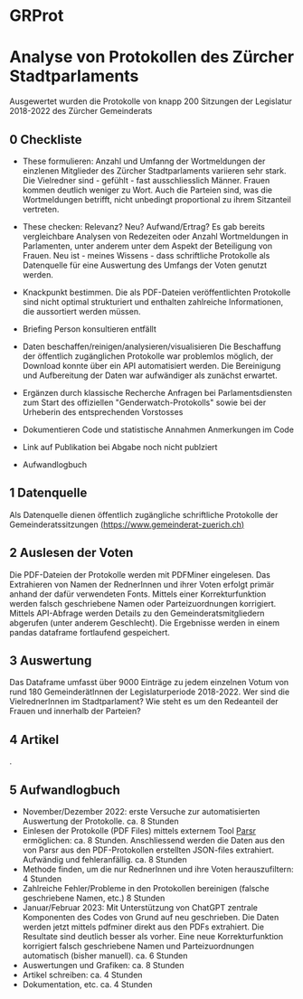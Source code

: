 # GRProt
# Analyse von Protokollen des Zürcher Stadtparlaments

Ausgewertet wurden die Protokolle von knapp 200 Sitzungen der Legislatur 2018-2022 des Zürcher Gemeinderats 

## 0 Checkliste

 - These formulieren:
 Anzahl und Umfanng der Wortmeldungen der einzlenen Mitglieder des Zürcher Stadtparlaments variieren sehr stark. Die Vielredner sind - gefühlt - fast ausschliesslich Männer. Frauen kommen deutlich weniger zu Wort. Auch die Parteien sind, was die Wortmeldungen betrifft, nicht unbedingt proportional zu ihrem Sitzanteil vertreten.
 
 - These checken: Relevanz? Neu? Aufwand/Ertrag?
 Es gab bereits vergleichbare Analysen von Redezeiten oder Anzahl Wortmeldungen in Parlamenten, unter anderem unter dem Aspekt der Beteiligung von Frauen. Neu ist - meines Wissens - dass schriftliche Protokolle als Datenquelle für eine Auswertung des Umfangs der Voten genutzt werden. 
 
 - Knackpunkt bestimmen.
 Die als PDF-Dateien veröffentlichten Protokolle sind nicht optimal strukturiert und enthalten zahlreiche Informationen, die aussortiert werden müssen. 
 
 - Briefing Person konsultieren
 entfällt
 
 - Daten beschaffen/reinigen/analysieren/visualisieren
 Die Beschaffung der öffentlich zugänglichen Protokolle war problemlos möglich, der Download konnte über ein API automatisiert werden. 
 Die Bereinigung und Aufbereitung der Daten war aufwändiger als zunächst erwartet.
 
 - Ergänzen durch klassische Recherche
Anfragen bei Parlamentsdiensten zum Start des offiziellen "Genderwatch-Protokolls" sowie bei der Urheberin des entsprechenden Vorstosses

 - Dokumentieren Code und statistische Annahmen
 Anmerkungen im Code
 
 - Link auf Publikation
bei Abgabe noch nicht publziert 

 - Aufwandlogbuch
 

## 1 Datenquelle

Als Datenquelle dienen öffentlich zugängliche schriftliche Protokolle der Gemeinderatssitzungen [(https://www.gemeinderat-zuerich.ch)](%28https://www.gemeinderat-zuerich.ch%29)

## 2 Auslesen der Voten

Die PDF-Dateien der Protokolle werden mit PDFMiner eingelesen. Das Extrahieren von Namen der RednerInnen und ihrer Voten erfolgt primär anhand der dafür verwendeten Fonts.
Mittels einer Korrekturfunktion werden falsch geschriebene Namen oder Parteizuordnungen korrigiert. Mittels API-Abfrage werden Details zu den Gemeinderatsmitgliedern abgerufen (unter anderem Geschlecht). 
Die Ergebnisse werden in einem pandas dataframe fortlaufend gespeichert. 

## 3 Auswertung

Das Dataframe umfasst über 9000 Einträge zu jedem einzelnen Votum von rund 180 GemeinderätInnen der Legislaturperiode 2018-2022. 
Wer sind die VielrednerInnen im Stadtparlament? Wie steht es um den Redeanteil der Frauen und innerhalb der Parteien?

## 4 Artikel

.

## 5 Aufwandlogbuch
 - November/Dezember 2022: erste Versuche zur automatisierten Auswertung der Protokolle. ca. 8 Stunden
 - Einlesen der Protokolle (PDF Files) mittels externem Tool [Parsr](https://github.com/axa-group/Parsr) ermöglichen: ca. 8 Stunden. Anschliessend werden die Daten aus den von Parsr aus den PDF-Protokollen erstellten JSON-files extrahiert. Aufwändig und fehleranfällig. ca. 8 Stunden
 - Methode finden, um die nur RednerInnen und ihre Voten herauszufiltern: 4 Stunden
 - Zahlreiche Fehler/Probleme in den Protokollen bereinigen (falsche geschriebene Namen, etc.) 8 Stunden
 - Januar/Februar 2023: Mit Unterstützung von ChatGPT zentrale Komponenten des Codes von Grund auf neu geschrieben. Die Daten werden jetzt mittels pdfminer direkt aus den PDFs extrahiert. Die Resultate sind deutlich besser als vorher. Eine neue Korrekturfunktion korrigiert falsch geschriebene Namen und Parteizuordnungen automatisch (bisher manuell). ca. 6 Stunden
 - Auswertungen und Grafiken: ca. 8 Stunden
 - Artikel schreiben: ca. 4 Stunden
 - Dokumentation, etc. ca. 4 Stunden
 

